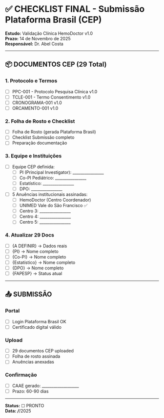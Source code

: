 # ✅ CHECKLIST FINAL - Submissão Plataforma Brasil (CEP)

**Estudo:** Validação Clínica HemoDoctor v1.0  
**Prazo:** 14 de Novembro de 2025  
**Responsável:** Dr. Abel Costa

---

## 📦 DOCUMENTOS CEP (29 Total)

### 1. Protocolo e Termos
- [ ] PPC-001 - Protocolo Pesquisa Clínica v1.0
- [ ] TCLE-001 - Termo Consentimento v1.0
- [ ] CRONOGRAMA-001 v1.0
- [ ] ORCAMENTO-001 v1.0

### 2. Folha de Rosto e Checklist
- [ ] Folha de Rosto (gerada Plataforma Brasil)
- [ ] Checklist Submissão completo
- [ ] Preparação documentação

### 3. Equipe e Instituições
- [ ] Equipe CEP definida:
  - [ ] PI (Principal Investigator): ________________
  - [ ] Co-PI Pediátrico: ________________
  - [ ] Estatístico: ________________
  - [ ] DPO: ________________
- [ ] 5 Anuências institucionais assinadas:
  - [ ] HemoDoctor (Centro Coordenador)
  - [ ] UNIMED Vale do São Francisco ✅
  - [ ] Centro 3: ________________
  - [ ] Centro 4: ________________
  - [ ] Centro 5: ________________

### 4. Atualizar 29 Docs
- [ ] {A DEFINIR} → Dados reais
- [ ] {PI} → Nome completo
- [ ] {Co-PI} → Nome completo
- [ ] {Estatístico} → Nome completo
- [ ] {DPO} → Nome completo
- [ ] {FAPESP} → Status atual

---

## 📤 SUBMISSÃO

### Portal
- [ ] Login Plataforma Brasil OK
- [ ] Certificado digital válido

### Upload
- [ ] 29 documentos CEP uploaded
- [ ] Folha de rosto assinada
- [ ] Anuências anexadas

### Confirmação
- [ ] CAAE gerado: ___________________
- [ ] Prazo: 60-90 dias

---

**Status:** ☐ PRONTO  
**Data:** ___/___/2025
